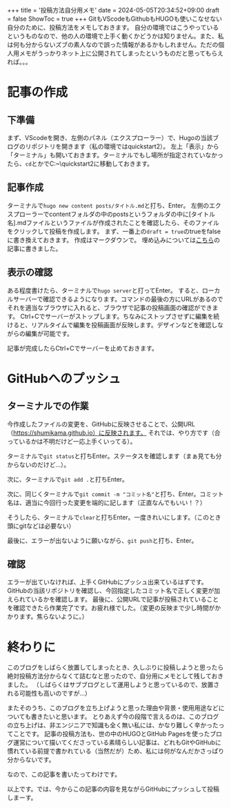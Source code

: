 +++
title = '投稿方法自分用メモ'
date = 2024-05-05T20:34:52+09:00
draft = false
ShowToc = true
+++
GitもVScodeもGithubもHUGOも使いこなせない自分のために、投稿方法をメモしておきます。
自分の環境ではこうやっているというものなので、他の人の環境で上手く動くかどうかは知りません。また、私は何も分からないズブの素人なので誤った情報があるかもしれません。ただの個人用メモがうっかりネット上に公開されてしまったというものだと思ってもらえれば。。。
# 記事の作成
## 下準備
まず、VScodeを開き、左側のパネル（エクスプローラー）で、Hugoの当該ブログのリポジトリを開きます（私の環境ではquickstart2）。
左上「表示」から「ターミナル」も開いておきます。ターミナルでもし場所が指定されていなかったら、`cd`とかでC:\~\quickstart2に移動しておきます。
## 記事作成
ターミナルで`hugo new content posts/タイトル.md`と打ち、Enter。
左側のエクスプローラーでcontentフォルダの中のpostsというフォルダの中に[タイトル名].mdファイルというファイルが作成されたことを確認したら、そのファイルをクリックして投稿を作成します。
まず、一番上の`draft = true`のtrueをfalseに書き換えておきます。
作成はマークダウンで。
埋め込みについては[こちら](https://shumikama.github.io/posts/%E5%9F%8B%E3%82%81%E8%BE%BC%E3%81%BF%E7%AD%89%E7%A2%BA%E8%AA%8D/)の記事に書きました。
## 表示の確認
ある程度書けたら、ターミナルで`hugo server`と打ってEnter。
すると、ローカルサーバーで確認できるようになります。コマンドの最後の方にURLがあるのでそれを適当なブラウザに入れると、ブラウザで記事の投稿画面の確認ができます。
Ctrl+Cでサーバーがストップします。ちなみにストップさせずに編集を続けると、リアルタイムで編集を投稿画面が反映します。デザインなどを確認しながらの編集が可能です。

記事が完成したらCtrl+Cでサーバーを止めておきます。
# GitHubへのプッシュ
## ターミナルでの作業
今作成したファイルの変更を、GitHubに反映させることで、公開URL（https://shumikama.github.io）に反映されます。
それでは、やり方です（合っているかは不明だけど一応上手くいってる）。

ターミナルで`git status`と打ちEnter。ステータスを確認します（まぁ見ても分からないのだけど…）。

次に、ターミナルで`git add .`と打ちEnter。

次に、同じくターミナルで`git commit -m "コミット名"`と打ち、Enter。コミット名は、適当に今回行った変更を端的に記します（正直なんでもいい！？）

そうしたら、ターミナルで`clear`と打ちEnter。一度きれいにします。（このとき頭にgitなどは必要ない）

最後に、エラーが出ないように願いながら、`git push`と打ち、Enter。
## 確認
エラーが出ていなければ、上手くGitHubにプッシュ出来ているはずです。
GitHubの当該リポジトリを確認し、今回指定したコミット名で正しく変更が加えられているかを確認します。
最後に、公開URLで記事が投稿されていることを確認できたら作業完了です。お疲れ様でした。（変更の反映まで少し時間がかかります。焦らないように。）

# 終わりに
このブログをしばらく放置してしまったとき、久しぶりに投稿しようと思ったら絶対投稿方法分からなくて詰むなと思ったので、自分用にメモとして残しておきました。
（しばらくはサブブログとして運用しようと思っているので、放置される可能性も高いのですが…）

またそのうち、このブログを立ち上げようと思った理由や背景・使用用途などについても書きたいと思います。
とりあえず今の段階で言えるのは、このブログの立ち上げは、非エンジニアで知識も全く無い私には、かなり難しく辛かったってことです。
記事の投稿方法も、世の中のHUGOとGitHub Pagesを使ったブログ運営について描いてくださっている素晴らしい記事は、どれもGitやGitHubに慣れている前提で書かれている（当然だが）ため、私には何がなんだかさっぱり分からないです。

なので、この記事を書いたってわけです。

以上です。では、今からこの記事の内容を見ながらGitHubにプッシュして投稿しまーす。